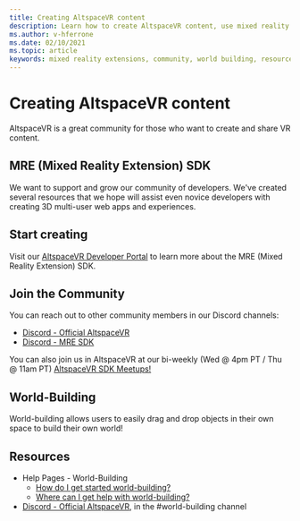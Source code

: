 ```yaml
---
title: Creating AltspaceVR content
description: Learn how to create AltspaceVR content, use mixed reality extensions, and join the expanding community.
ms.author: v-hferrone
ms.date: 02/10/2021
ms.topic: article
keywords: mixed reality extensions, community, world building, resources
---
```


# Creating AltspaceVR content

AltspaceVR is a great community for those who want to create and share VR content. 

## MRE (Mixed Reality Extension) SDK

We want to support and grow our community of developers. We've created several resources that we hope will assist even novice developers with creating 3D multi-user web apps and experiences. 

## Start creating

Visit our [AltspaceVR Developer Portal](https://developer.altvr.com/) to learn more about the MRE (Mixed Reality Extension) SDK.

## Join the Community

You can reach out to other community members in our Discord channels:

* [Discord - Official AltspaceVR](https://discord.gg/eYQ5VxK)
* [Discord - MRE SDK](https://discord.gg/ypvBkWz)

You can also join us in AltspaceVR at our bi-weekly (Wed @ 4pm PT / Thu @ 11am PT) [AltspaceVR SDK Meetups!](https://account.altvr.com/channels/sdk)

## World-Building

World-building allows users to easily drag and drop objects in their own space to build their own world!

## Resources

* Help Pages - World-Building
    * [How do I get started world-building?](../world-building/world-building-getting-started.md)
    * [Where can I get help with world-building?](../world-building/getting-help.md)
* [Discord - Official AltspaceVR](https://discord.gg/eYQ5VxK), in the #world-building channel

